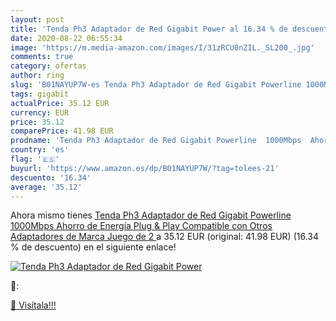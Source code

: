```yaml
---
layout: post
title: 'Tenda Ph3 Adaptador de Red Gigabit Power al 16.34 % de descuento'
date: 2020-08-22 06:55:34
image: 'https://m.media-amazon.com/images/I/31zRCU0nZIL._SL200_.jpg'
comments: true
category: ofertas
author: ring
slug: 'B01NAYUP7W-es Tenda Ph3 Adaptador de Red Gigabit Powerline 1000Mbps...'
tags: gigabit
actualPrice: 35.12 EUR
currency: EUR
price: 35.12
comparePrice: 41.98 EUR
prodname: 'Tenda Ph3 Adaptador de Red Gigabit Powerline  1000Mbps  Ahorro de Energía  Plug & Play  Compatible con Otros Adaptadores de Marca  Juego de 2 '
country: 'es'
flag: '🇪🇸'
buyurl: 'https://www.amazon.es/dp/B01NAYUP7W/?tag=tolees-21'
descuento: '16.34'
average: '35.12'
---
```


Ahora mismo tienes [Tenda Ph3 Adaptador de Red Gigabit Powerline  1000Mbps  Ahorro de Energía  Plug & Play  Compatible con Otros Adaptadores de Marca  Juego de 2 ](https://www.amazon.es/dp/B01NAYUP7W/?tag=tolees-21) a 35.12 EUR (original: 41.98 EUR) (16.34 %  de descuento) en el siguiente enlace!

[![Tenda Ph3 Adaptador de Red Gigabit Power](https://m.media-amazon.com/images/I/31zRCU0nZIL._SL200_.jpg)](https://www.amazon.es/dp/B01NAYUP7W/?tag=tolees-21)

🔎:


[🛒 Visítala!!!](https://www.amazon.es/dp/B01NAYUP7W/?tag=tolees-21)
